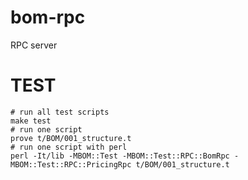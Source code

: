# bom-rpc

RPC server

# TEST

    # run all test scripts
    make test
    # run one script
    prove t/BOM/001_structure.t
    # run one script with perl
    perl -It/lib -MBOM::Test -MBOM::Test::RPC::BomRpc -MBOM::Test::RPC::PricingRpc t/BOM/001_structure.t
